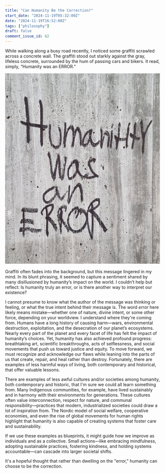 ```yaml
---
title: "Can Humanity Be the Correction?"
start_date: "2024-11-19T05:32:00Z"
date: "2024-11-19T16:52:00Z"
tags: ["philosophy"]
draft: false
comment_issue_id: 62
---
```


While walking along a busy road recently, I noticed some graffiti scrawled across a concrete wall. The graffiti stood out starkly against the gray, lifeless concrete, surrounded by the hum of passing cars and bikers. It read, simply, “Humanity was an ERROR.”

![Graffiti of the text "Humanity was an ERROR"](humanity-was-an-error.jpg)

Graffiti often fades into the background, but this message lingered in my mind. In its blunt phrasing, it seemed to capture a sentiment shared by many disillusioned by humanity’s impact on the world. I couldn’t help but reflect: Is humanity truly an error, or is there another way to interpret our existence?

I cannot presume to know what the author of the message was thinking or feeling, or what the true intent behind their message is. The word _error_ here likely means mistake—whether one of nature, divine intent, or some other force, depending on your worldview. I understand where they're coming from. Humans have a long history of causing harm—wars, environmental destruction, exploitation, and the desecration of our planet’s ecosystems. Nearly every part of the planet and every facet of life has felt the impact of humanity’s choices. Yet, humanity has also achieved profound progress: breathtaking art, scientific breakthroughs, acts of selflessness, and social movements that push us toward justice and equity. To move forward, we must recognize and acknowledge our flaws while leaning into the parts of us that create, repair, and heal rather than destroy. Fortunately, there are examples of less harmful ways of living, both contemporary and historical, that offer valuable lessons.

There are examples of less awful cultures and/or societies among humanity, both contemporary and historic, that I'm sure we could all learn something from. Many Indigenous communities, for example, have lived sustainably and in harmony with their environments for generations. These cultures often value interconnection, respect for nature, and communal responsibility—practices that modern, industrialized societies could draw a lot of inspiration from. The Nordic model of social welfare, cooperative economies, and even the rise of global movements for human rights highlight that humanity is also capable of creating systems that foster care and sustainability.

If we use these examples as blueprints, it might guide how we improve as individuals and as a collective. Small actions—like embracing mindfulness, adopting sustainable practices, fostering kindness, and holding systems accountable—can cascade into larger societal shifts.

It's a hopeful thought that rather than dwelling on the "error," humanity can choose to be the correction.
